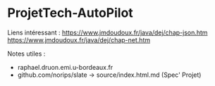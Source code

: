 # ProjetTech-AutoPilot

Liens intéressant : 
https://www.jmdoudoux.fr/java/dej/chap-json.htm
https://www.jmdoudoux.fr/java/dej/chap-net.htm

Notes utiles :
 - raphael.druon.emi.u-bordeaux.fr
 - github.com/norips/slate -> source/index.html.md (Spec' Projet)
